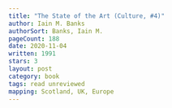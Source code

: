 ```yaml
---
title: "The State of the Art (Culture, #4)"
author: Iain M. Banks
authorSort: Banks, Iain M.
pageCount: 188
date: 2020-11-04
written: 1991
stars: 3
layout: post
category: book
tags: read unreviewed
mapping: Scotland, UK, Europe
---
```

